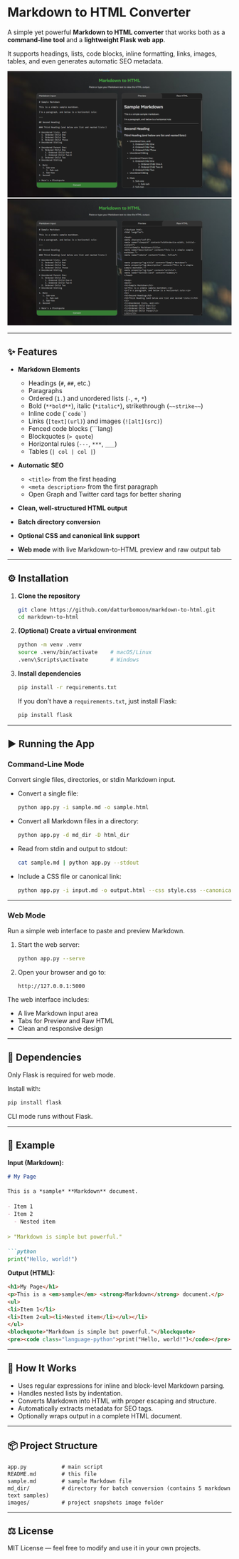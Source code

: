 # Markdown to HTML Converter

A simple yet powerful **Markdown to HTML converter** that works both as a **command-line tool** and a **lightweight Flask web app**.  

It supports headings, lists, code blocks, inline formatting, links, images, tables, and even generates automatic SEO metadata.  

![Project Snapshot Preview](./images/Project_Snapshot_Preview.png)
![Project Snapshot Raw HTML](./images/Project_Snapshot_Raw_HTML.png)

---

## ✨ Features

- **Markdown Elements**
  - Headings (`#`, `##`, etc.)
  - Paragraphs
  - Ordered (`1.`) and unordered lists (`-`, `+`, `*`)
  - Bold (`**bold**`), italic (`*italic*`), strikethrough (`~~strike~~`)
  - Inline code (`` `code` ``)
  - Links (`[text](url)`) and images (`![alt](src)`)
  - Fenced code blocks (```lang)
  - Blockquotes (`> quote`)
  - Horizontal rules (`---`, `***`, `___`)
  - Tables (`| col | col |`)

- **Automatic SEO**
  - `<title>` from the first heading  
  - `<meta description>` from the first paragraph  
  - Open Graph and Twitter card tags for better sharing

- **Clean, well-structured HTML output**
- **Batch directory conversion**
- **Optional CSS and canonical link support**
- **Web mode** with live Markdown-to-HTML preview and raw output tab

---

## ⚙️ Installation

1. **Clone the repository**
   ```bash
   git clone https://github.com/datturbomoon/markdown-to-html.git
   cd markdown-to-html
   ```

2. **(Optional) Create a virtual environment**
   ```bash
   python -m venv .venv
   source .venv/bin/activate    # macOS/Linux
   .venv\Scripts\activate       # Windows
   ```

3. **Install dependencies**
   ```bash
   pip install -r requirements.txt
   ```
   If you don’t have a `requirements.txt`, just install Flask:
   ```bash
   pip install flask
   ```

---

## ▶️ Running the App

### **Command-Line Mode**

Convert single files, directories, or stdin Markdown input.

- Convert a single file:
  ```bash
  python app.py -i sample.md -o sample.html
  ```

- Convert all Markdown files in a directory:
  ```bash
  python app.py -d md_dir -D html_dir
  ```

- Read from stdin and output to stdout:
  ```bash
  cat sample.md | python app.py --stdout
  ```

- Include a CSS file or canonical link:
  ```bash
  python app.py -i input.md -o output.html --css style.css --canonical "https://example.com/page"
  ```

---

### **Web Mode**

Run a simple web interface to paste and preview Markdown.

1. Start the web server:
   ```bash
   python app.py --serve
   ```

2. Open your browser and go to:
   ```
   http://127.0.0.1:5000
   ```

The web interface includes:
- A live Markdown input area  
- Tabs for Preview and Raw HTML  
- Clean and responsive design  

---

## 🧩 Dependencies

Only Flask is required for web mode.

Install with:
```bash
pip install flask
```

CLI mode runs without Flask.

---

## 📄 Example

**Input (Markdown):**
```markdown
# My Page

This is a *sample* **Markdown** document.

- Item 1  
- Item 2  
  - Nested item

> "Markdown is simple but powerful."

```python
print("Hello, world!")
```

**Output (HTML):**
```html
<h1>My Page</h1>
<p>This is a <em>sample</em> <strong>Markdown</strong> document.</p>
<ul>
<li>Item 1</li>
<li>Item 2<ul><li>Nested item</li></ul></li>
</ul>
<blockquote>"Markdown is simple but powerful."</blockquote>
<pre><code class="language-python">print("Hello, world!")</code></pre>
```

---

## 🧠 How It Works

- Uses regular expressions for inline and block-level Markdown parsing.  
- Handles nested lists by indentation.  
- Converts Markdown into HTML with proper escaping and structure.  
- Automatically extracts metadata for SEO tags.  
- Optionally wraps output in a complete HTML document.

---

## 📦 Project Structure

```
app.py           # main script
README.md        # this file
sample.md        # sample Markdown file
md_dir/          # directory for batch conversion (contains 5 markdown text samples)
images/          # project snapshots image folder
```

---

## ⚖ License

MIT License — feel free to modify and use it in your own projects.
